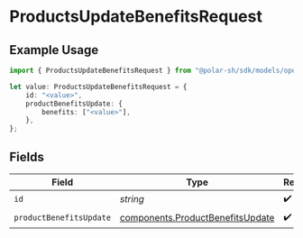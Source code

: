 # ProductsUpdateBenefitsRequest

## Example Usage

```typescript
import { ProductsUpdateBenefitsRequest } from "@polar-sh/sdk/models/operations";

let value: ProductsUpdateBenefitsRequest = {
    id: "<value>",
    productBenefitsUpdate: {
        benefits: ["<value>"],
    },
};
```

## Fields

| Field                                                                                | Type                                                                                 | Required                                                                             | Description                                                                          |
| ------------------------------------------------------------------------------------ | ------------------------------------------------------------------------------------ | ------------------------------------------------------------------------------------ | ------------------------------------------------------------------------------------ |
| `id`                                                                                 | *string*                                                                             | :heavy_check_mark:                                                                   | N/A                                                                                  |
| `productBenefitsUpdate`                                                              | [components.ProductBenefitsUpdate](../../models/components/productbenefitsupdate.md) | :heavy_check_mark:                                                                   | N/A                                                                                  |